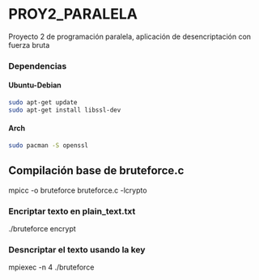# PROY2_PARALELA
Proyecto 2 de programación paralela, aplicación de desencriptación con fuerza bruta

### Dependencias

#### Ubuntu-Debian

```bash
sudo apt-get update
sudo apt-get install libssl-dev
```

#### Arch
```bash
sudo pacman -S openssl
```

## Compilación base de bruteforce.c
mpicc -o bruteforce bruteforce.c -lcrypto

### Encriptar texto en plain_text.txt
./bruteforce encrypt 

### Desncriptar el texto usando la key
mpiexec -n 4 ./bruteforce
